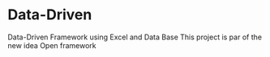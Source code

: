 # Data-Driven
Data-Driven Framework using Excel and Data Base
This project is par of the new idea Open framework
